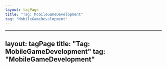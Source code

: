 ```yaml
---
layout: tagPage
title: "Tag: MobileGameDevelopment"
tag: "MobileGameDevelopment"
---
```

---
layout: tagPage
title: "Tag: MobileGameDevelopment"
tag: "MobileGameDevelopment"
---
